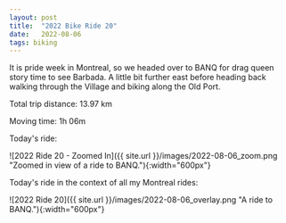```yaml
---
layout: post
title:  "2022 Bike Ride 20"
date:   2022-08-06
tags: biking
---
```


It is pride week in Montreal, so we headed over to BANQ for drag queen story time to see Barbada. A little bit further east before heading back walking through the Village and biking along the Old Port.

Total trip distance: 13.97 km

Moving time: 1h 06m

Today's ride:

![2022 Ride 20 - Zoomed In]({{ site.url }}/images/2022-08-06_zoom.png "Zoomed in view of a ride to BANQ."){:width="600px"}

Today's ride in the context of all my Montreal rides:

![2022 Ride 20]({{ site.url }}/images/2022-08-06_overlay.png "A ride to BANQ."){:width="600px"}
